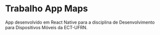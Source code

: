 # Trabalho App Maps
App desenvolvido em React Native para a disciplina de Desenvolvimento para Dispositivos Móveis da ECT-UFRN.
